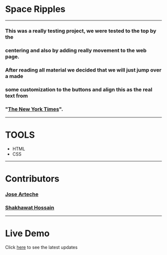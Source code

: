 # Space Ripples
---
### This was a really testing project, we were tested to the top by the
### centering and also by adding really movement to the web page.
### After reading all material we decided that we will just jump over a made
### some customization to the buttons and align this as the real text from
### "[The New York Times](https://www.nytimes.com/2014/03/18/science/space/detection-of-waves-in-space-buttresses-landmark-theory-of-big-bang.html?_r=0)".
---
# TOOLS
- HTML
- CSS
---
# Contributors

### [Jose Arteche](https://github.com/trillianjose)
### [Shakhawat Hossain](https://github.com/shshamim63)
---
# Live Demo

Click [here](https://trillianjose.github.io/news_space/) to see the latest updates

